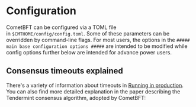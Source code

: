 Configuration
=============

CometBFT can be configured via a TOML file in `$CMTHOME/config/config.toml`. Some of these parameters can be overridden by command-line flags. For most users, the options in the `##### main base configuration options #####` are intended to be modified while config options further below are intended for advance power users.



Consensus timeouts explained
----------------------------

There's a variety of information about timeouts in [Running in production](https://docs.cometbft.com/v0.38/core/running-in-production#configuration-parameters). You can also find more detailed explanation in the paper describing the Tendermint consensus algorithm, adopted by CometBFT:





